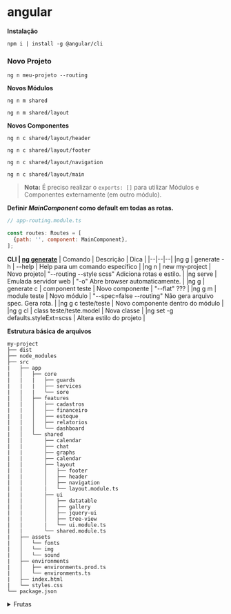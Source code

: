 # angular

**Instalação**
```properties
npm i | install -g @angular/cli
```

### Novo Projeto
```properties
ng n meu-projeto --routing
```

**Novos Módulos**
```properties
ng n m shared
```

```properties
ng n m shared/layout
```

**Novos Componentes**
```properties
ng n c shared/layout/header
```

```properties
ng n c shared/layout/footer
```

```properties
ng n c shared/layout/navigation
```

```properties
ng n c shared/layout/main
```

> **Nota:** É preciso realizar o ```exports: []``` para utilizar Módulos e Componentes externamente (em outro módulo).

**Definir *MainComponent* como default em todas as rotas.**  
```javascript
// app-routing.module.ts

const routes: Routes = [
  {path: '', component: MainComponent},
];
```



**CLI | [ng generate](https://angular.io/cli/generate)**
| Comando | Descrição | Dica |
|--|--|--| 
|ng g \| generate -h \| --help | Help para um comando específico |
|ng n \| new my-project | Novo projeto| "--routing --style scss" Adiciona rotas e estilo. |
|ng serve | Emulada servidor web | "-o" Abre browser automaticamente. |
|ng g \| generate c \| component teste | Novo componente | "--flat" ??? |
|ng g m \| module teste | Novo módulo | "--spec=false --routing" Não gera arquivo spec. Gera rota. |
|ng g c teste/teste | Novo componente dentro do módulo |
|ng g cl \| class teste/teste.model | Nova classe |
|ng set -g defaults.styleExt=scss | Altera estilo do projeto |



**Estrutura básica de arquivos**
```
my-project
├── dist
├── node_modules
├── src
|   ├── app
|   │   ├── core
|   |   |   ├── guards
|   |   |   ├── services
|   |   |   └── sore
|   │   ├── features
|   |   │   ├── cadastros
|   |   │   ├── financeiro
|   |   │   ├── estoque
|   |   │   ├── relatorios
|   |   │   └── dashboard
|   │   └── shared
|   |       ├── calendar
|   |       ├── chat
|   |       ├── graphs
|   |       ├── calendar
|   |       ├── layout
|   |       │   ├── footer
|   |       │   ├── header
|   |       │   ├── navigation
|   |       |   └── layout.module.ts
|   |       ├── ui
|   |       │   ├── datatable
|   |       │   ├── gallery
|   |       │   ├── jquery-ui
|   |       │   ├── tree-view
|   |       |   └── ui.module.ts
|   |       └── shared.module.ts
|   ├── assets
|   │   └── fonts
|   │   └── img
|   │   └── sound
|   ├── environments
|   │   ├── environments.prod.ts
|   │   └── environments.ts
|   ├── index.html
|   └── styles.css
└── package.json
```

<details>
  <summary>Frutas</summary>
  - Laranja  
  - Abacaxi  
</details>




